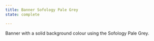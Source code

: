 ```yaml
---
title: Banner Sofology Pale Grey
state: complete

---
```

Banner with a solid background colour using the Sofology Pale Grey.